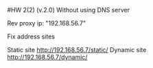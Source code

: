 #HW 2(2)  (v.2.0)
Without using DNS server

Rev proxy ip: "192.168.56.7"

Fix address sites

Static site http://192.168.56.7/static/
Dynamic site http://192.168.56.7/dynamic/
